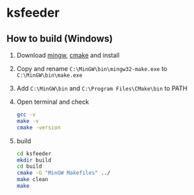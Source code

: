 # ksfeeder

## How to build (Windows)

1. Download [mingw](https://sourceforge.net/projects/mingw/), [cmake](https://cmake.org/download/) and install
2. Copy and rename ` C:\MinGW\bin\mingw32-make.exe ` to ` C:\MinGW\bin\make.exe `
3. Add ` C:\MinGW\bin ` and ` C:\Program Files\CMake\bin ` to PATH
4. Open terminal and check

    ```bash
    gcc -v
    make -v
    cmake -version
    ```

5. build

    ```bash
    cd ksfeeder
    mkdir build
    cd build
    cmake -G "MinGW Makefiles" ../
    make clean
    make
    ```
